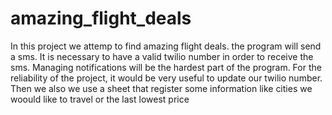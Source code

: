 # amazing_flight_deals
In this project we attemp to find amazing flight deals. the program will send a sms. 
It is necessary to have a valid twilio number in order to receive the sms. Managing notifications will be the hardest part of the program. For the reliability of the project, it would be very useful to update our twilio number.
Then we also we use a sheet that register some  information like cities we woould like to travel or the last lowest price
